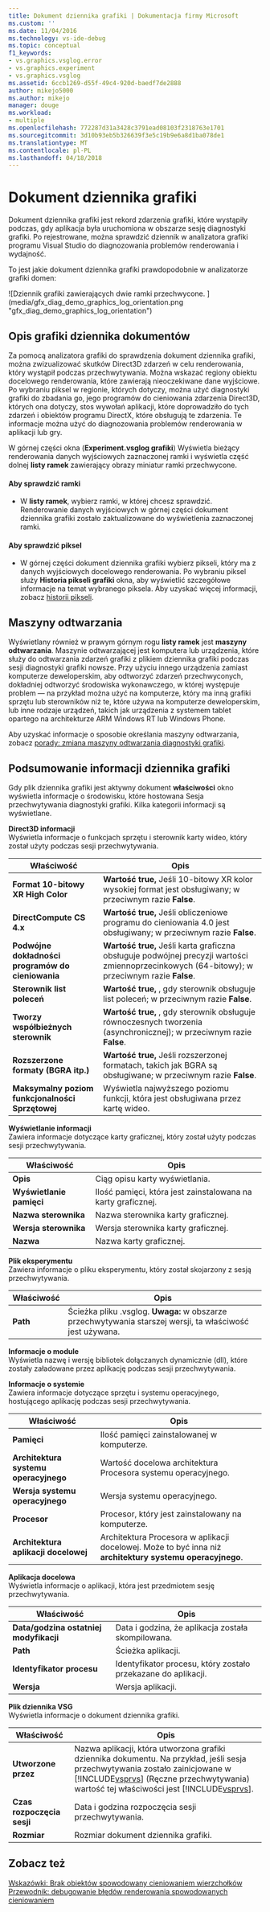 ```yaml
---
title: Dokument dziennika grafiki | Dokumentacja firmy Microsoft
ms.custom: ''
ms.date: 11/04/2016
ms.technology: vs-ide-debug
ms.topic: conceptual
f1_keywords:
- vs.graphics.vsglog.error
- vs.graphics.experiment
- vs.graphics.vsglog
ms.assetid: 6ccb1269-d55f-49c4-920d-baedf7de2888
author: mikejo5000
ms.author: mikejo
manager: douge
ms.workload:
- multiple
ms.openlocfilehash: 772287d31a3428c3791ead08103f2318763e1701
ms.sourcegitcommit: 3d10b93eb5b326639f3e5c19b9e6a8d1ba078de1
ms.translationtype: MT
ms.contentlocale: pl-PL
ms.lasthandoff: 04/18/2018
---
```

# <a name="graphics-log-document"></a>Dokument dziennika grafiki
Dokument dziennika grafiki jest rekord zdarzenia grafiki, które wystąpiły podczas, gdy aplikacja była uruchomiona w obszarze sesję diagnostyki grafiki. Po rejestrowane, można sprawdzić dziennik w analizatora grafiki programu Visual Studio do diagnozowania problemów renderowania i wydajność.  
  
 To jest jakie dokument dziennika grafiki prawdopodobnie w analizatorze grafiki domen:  
  
 ![Dziennik grafiki zawierających dwie ramki przechwycone. ] (media/gfx_diag_demo_graphics_log_orientation.png "gfx_diag_demo_graphics_log_orientation")  
  
## <a name="understanding-graphics-log-documents"></a>Opis grafiki dziennika dokumentów  
 Za pomocą analizatora grafiki do sprawdzenia dokument dziennika grafiki, można zwizualizować skutków Direct3D zdarzeń w celu renderowania, który wystąpił podczas przechwytywania. Można wskazać regiony obiektu docelowego renderowania, które zawierają nieoczekiwane dane wyjściowe. Po wybraniu piksel w regionie, których dotyczy, można użyć diagnostyki grafiki do zbadania go, jego programów do cieniowania zdarzenia Direct3D, których ona dotyczy, stos wywołań aplikacji, które doprowadziło do tych zdarzeń i obiektów programu DirectX, które obsługują te zdarzenia. Te informacje można użyć do diagnozowania problemów renderowania w aplikacji lub gry.  
  
 W górnej części okna (**Experiment.vsglog grafiki**) Wyświetla bieżący renderowania danych wyjściowych zaznaczonej ramki i wyświetla część dolnej **listy ramek** zawierający obrazy miniatur ramki przechwycone.  
  
#### <a name="to-inspect-a-frame"></a>Aby sprawdzić ramki  
  
-   W **listy ramek**, wybierz ramki, w której chcesz sprawdzić. Renderowanie danych wyjściowych w górnej części dokument dziennika grafiki zostało zaktualizowane do wyświetlenia zaznaczonej ramki.  
  
#### <a name="to-inspect-a-pixel"></a>Aby sprawdzić piksel  
  
-   W górnej części dokument dziennika grafiki wybierz pikseli, który ma z danych wyjściowych docelowego renderowania. Po wybraniu piksel służy **Historia pikseli grafiki** okna, aby wyświetlić szczegółowe informacje na temat wybranego piksela. Aby uzyskać więcej informacji, zobacz [historii pikseli](graphics-pixel-history.md).  
  
## <a name="playback-machine"></a>Maszyny odtwarzania  
 Wyświetlany również w prawym górnym rogu **listy ramek** jest **maszyny odtwarzania**. Maszynie odtwarzającej jest komputera lub urządzenia, które służy do odtwarzania zdarzeń grafiki z plikiem dziennika grafiki podczas sesji diagnostyki grafiki nowsze. Przy użyciu innego urządzenia zamiast komputerze deweloperskim, aby odtworzyć zdarzeń przechwyconych, dokładniej odtworzyć środowiska wykonawczego, w której występuje problem — na przykład można użyć na komputerze, który ma inną grafiki sprzętu lub sterowników niż te, które używa na komputerze deweloperskim, lub inne rodzaje urządzeń, takich jak urządzenia z systemem tablet opartego na architekturze ARM Windows RT lub Windows Phone.  
  
 Aby uzyskać informacje o sposobie określania maszyny odtwarzania, zobacz [porady: zmiana maszyny odtwarzania diagnostyki grafiki](how-to-change-the-graphics-diagnostics-playback-machine.md).  
  
## <a name="graphics-log-summary-information"></a>Podsumowanie informacji dziennika grafiki  
 Gdy plik dziennika grafiki jest aktywny dokument **właściwości** okno wyświetla informacje o środowisku, które hostowana Sesja przechwytywania diagnostyki grafiki. Kilka kategorii informacji są wyświetlane.  
  
 **Direct3D informacji**  
 Wyświetla informacje o funkcjach sprzętu i sterownik karty wideo, który został użyty podczas sesji przechwytywania.  
  
|Właściwość|Opis|  
|--------------|-----------------|  
|**Format 10-bitowy XR High Color**|**Wartość true,** Jeśli 10-bitowy XR kolor wysokiej format jest obsługiwany; w przeciwnym razie **False**.|  
|**DirectCompute CS 4.x**|**Wartość true,** Jeśli obliczeniowe programu do cieniowania 4.0 jest obsługiwany; w przeciwnym razie **False**.|  
|**Podwójne dokładności programów do cieniowania**|**Wartość true,** Jeśli karta graficzna obsługuje podwójnej precyzji wartości zmiennoprzecinkowych (64-bitowy); w przeciwnym razie **False**.|  
|**Sterownik list poleceń**|**Wartość true,** , gdy sterownik obsługuje list poleceń; w przeciwnym razie **False**.|  
|**Tworzy współbieżnych sterownik**|**Wartość true,** , gdy sterownik obsługuje równoczesnych tworzenia (asynchronicznej); w przeciwnym razie **False**.|  
|**Rozszerzone formaty (BGRA itp.)**|**Wartość true,** Jeśli rozszerzonej formatach, takich jak BGRA są obsługiwane; w przeciwnym razie **False**.|  
|**Maksymalny poziom funkcjonalności Sprzętowej**|Wyświetla najwyższego poziomu funkcji, która jest obsługiwana przez kartę wideo.|  
  
 **Wyświetlanie informacji**  
 Zawiera informacje dotyczące karty graficznej, który został użyty podczas sesji przechwytywania.  
  
|Właściwość|Opis|  
|--------------|-----------------|  
|**Opis**|Ciąg opisu karty wyświetlania.|  
|**Wyświetlanie pamięci**|Ilość pamięci, która jest zainstalowana na karty graficznej.|  
|**Nazwa sterownika**|Nazwa sterownika karty graficznej.|  
|**Wersja sterownika**|Wersja sterownika karty graficznej.|  
|**Nazwa**|Nazwa karty graficznej.|  
  
 **Plik eksperymentu**  
 Zawiera informacje o pliku eksperymentu, który został skojarzony z sesją przechwytywania.  
  
|Właściwość|Opis|  
|--------------|-----------------|  
|**Path**|Ścieżka pliku .vsglog. **Uwaga:** w obszarze przechwytywania starszej wersji, ta właściwość jest używana.|  
  
 **Informacje o module**  
 Wyświetla nazwę i wersję bibliotek dołączanych dynamicznie (dll), które zostały załadowane przez aplikację podczas sesji przechwytywania.  
  
 **Informacje o systemie**  
 Zawiera informacje dotyczące sprzętu i systemu operacyjnego, hostującego aplikację podczas sesji przechwytywania.  
  
|Właściwość|Opis|  
|--------------|-----------------|  
|**Pamięci**|Ilość pamięci zainstalowanej w komputerze.|  
|**Architektura systemu operacyjnego**|Wartość docelowa architektura Procesora systemu operacyjnego.|  
|**Wersja systemu operacyjnego**|Wersja systemu operacyjnego.|  
|**Procesor**|Procesor, który jest zainstalowany na komputerze.|  
|**Architektura aplikacji docelowej**|Architektura Procesora w aplikacji docelowej. Może to być inna niż **architektury systemu operacyjnego**.|  
  
 **Aplikacja docelowa**  
 Wyświetla informacje o aplikacji, która jest przedmiotem sesję przechwytywania.  
  
|Właściwość|Opis|  
|--------------|-----------------|  
|**Data/godzina ostatniej modyfikacji**|Data i godzina, że aplikacja została skompilowana.|  
|**Path**|Ścieżka aplikacji.|  
|**Identyfikator procesu**|Identyfikator procesu, który zostało przekazane do aplikacji.|  
|**Wersja**|Wersja aplikacji.|  
  
 **Plik dziennika VSG**  
 Wyświetla informacje o dokument dziennika grafiki.  
  
|Właściwość|Opis|  
|--------------|-----------------|  
|**Utworzone przez**|Nazwa aplikacji, która utworzona grafiki dziennika dokumentu. Na przykład, jeśli sesja przechwytywania zostało zainicjowane w [!INCLUDE[vsprvs](../../code-quality/includes/vsprvs_md.md)] (Ręczne przechwytywania) wartość tej właściwości jest [!INCLUDE[vsprvs](../../code-quality/includes/vsprvs_md.md)].|  
|**Czas rozpoczęcia sesji**|Data i godzina rozpoczęcia sesji przechwytywania.|  
|**Rozmiar**|Rozmiar dokument dziennika grafiki.|  
  
## <a name="see-also"></a>Zobacz też  
 [Wskazówki: Brak obiektów spowodowany cieniowaniem wierzchołków](walkthrough-missing-objects-due-to-vertex-shading.md)   
 [Przewodnik: debugowanie błędów renderowania spowodowanych cieniowaniem](walkthrough-debugging-rendering-errors-due-to-shading.md)